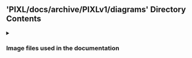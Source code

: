 ## 'PIXL/docs/archive/PIXLv1/diagrams' Directory Contents

<details>
<summary>
<h3> Image files used in the documentation</h3> 

</summary>

| **Image files used in the documentation** |
| :--- | 
| PIXL-Components.drawio.png |
| PIXL-De-identification_Data_Flow.drawio.png |
| PIXL-FlowEHR_DICOM_service.drawio |
| PIXL-FlowEHR_DICOM_service.drawio.png |
| PIXL-System_Context.drawio.png |
| PIXL.drawio |

</details>

